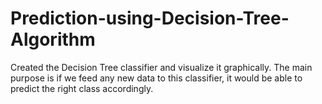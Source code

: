 # Prediction-using-Decision-Tree-Algorithm
 Created the Decision Tree classifier and visualize it graphically. The main purpose is if we feed any new data to this classifier, it would be able to predict the right class accordingly.
